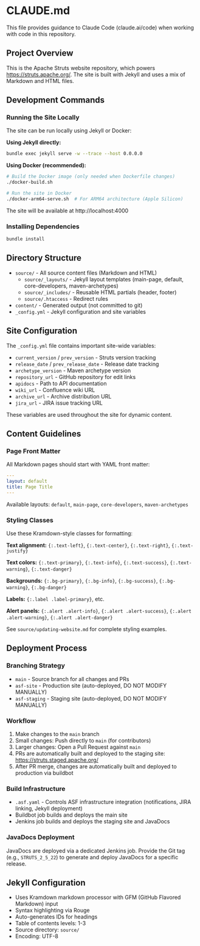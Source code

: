 # CLAUDE.md

This file provides guidance to Claude Code (claude.ai/code) when working with code in this repository.

## Project Overview

This is the Apache Struts website repository, which powers https://struts.apache.org/. The site is built with Jekyll and uses a mix of Markdown and HTML files.

## Development Commands

### Running the Site Locally

The site can be run locally using Jekyll or Docker:

**Using Jekyll directly:**
```bash
bundle exec jekyll serve -w --trace --host 0.0.0.0
```

**Using Docker (recommended):**
```bash
# Build the Docker image (only needed when Dockerfile changes)
./docker-build.sh

# Run the site in Docker
./docker-arm64-serve.sh  # For ARM64 architecture (Apple Silicon)
```

The site will be available at http://localhost:4000

### Installing Dependencies

```bash
bundle install
```

## Directory Structure

- `source/` - All source content files (Markdown and HTML)
  - `source/_layouts/` - Jekyll layout templates (main-page, default, core-developers, maven-archetypes)
  - `source/_includes/` - Reusable HTML partials (header, footer)
  - `source/.htaccess` - Redirect rules
- `content/` - Generated output (not committed to git)
- `_config.yml` - Jekyll configuration and site variables

## Site Configuration

The `_config.yml` file contains important site-wide variables:

- `current_version` / `prev_version` - Struts version tracking
- `release_date` / `prev_release_date` - Release date tracking
- `archetype_version` - Maven archetype version
- `repository_url` - GitHub repository for edit links
- `apidocs` - Path to API documentation
- `wiki_url` - Confluence wiki URL
- `archive_url` - Archive distribution URL
- `jira_url` - JIRA issue tracking URL

These variables are used throughout the site for dynamic content.

## Content Guidelines

### Page Front Matter

All Markdown pages should start with YAML front matter:

```yaml
---
layout: default
title: Page Title
---
```

Available layouts: `default`, `main-page`, `core-developers`, `maven-archetypes`

### Styling Classes

Use these Kramdown-style classes for formatting:

**Text alignment:** `{:.text-left}`, `{:.text-center}`, `{:.text-right}`, `{:.text-justify}`

**Text colors:** `{:.text-primary}`, `{:.text-info}`, `{:.text-success}`, `{:.text-warning}`, `{:.text-danger}`

**Backgrounds:** `{:.bg-primary}`, `{:.bg-info}`, `{:.bg-success}`, `{:.bg-warning}`, `{:.bg-danger}`

**Labels:** `{:.label .label-primary}`, etc.

**Alert panels:** `{:.alert .alert-info}`, `{:.alert .alert-success}`, `{:.alert .alert-warning}`, `{:.alert .alert-danger}`

See `source/updating-website.md` for complete styling examples.

## Deployment Process

### Branching Strategy

- `main` - Source branch for all changes and PRs
- `asf-site` - Production site (auto-deployed, DO NOT MODIFY MANUALLY)
- `asf-staging` - Staging site (auto-deployed, DO NOT MODIFY MANUALLY)

### Workflow

1. Make changes to the `main` branch
2. Small changes: Push directly to `main` (for contributors)
3. Larger changes: Open a Pull Request against `main`
4. PRs are automatically built and deployed to the staging site: https://struts.staged.apache.org/
5. After PR merge, changes are automatically built and deployed to production via buildbot

### Build Infrastructure

- `.asf.yaml` - Controls ASF infrastructure integration (notifications, JIRA linking, Jekyll deployment)
- Buildbot job builds and deploys the main site
- Jenkins job builds and deploys the staging site and JavaDocs

### JavaDocs Deployment

JavaDocs are deployed via a dedicated Jenkins job. Provide the Git tag (e.g., `STRUTS_2_5_22`) to generate and deploy JavaDocs for a specific release.

## Jekyll Configuration

- Uses Kramdown markdown processor with GFM (GitHub Flavored Markdown) input
- Syntax highlighting via Rouge
- Auto-generates IDs for headings
- Table of contents levels: 1-3
- Source directory: `source/`
- Encoding: UTF-8